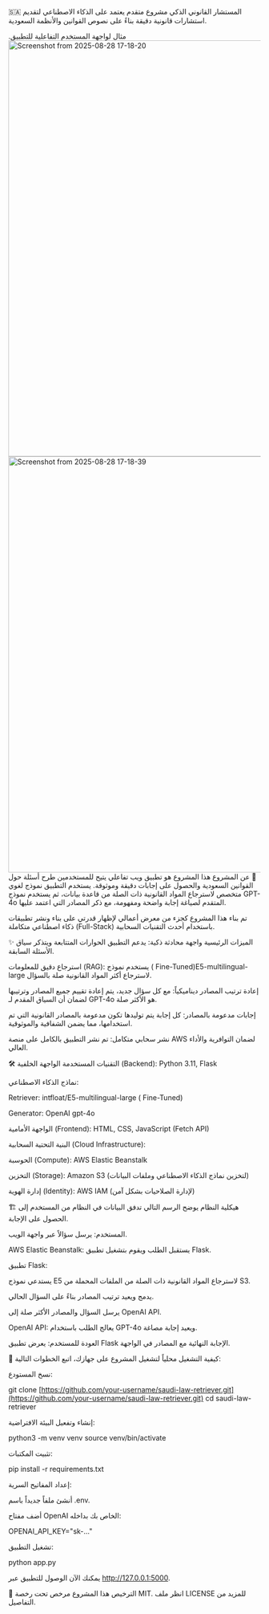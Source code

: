 🇸🇦 المستشار القانوني الذكي
مشروع متقدم يعتمد على الذكاء الاصطناعي لتقديم استشارات قانونية دقيقة بناءً على نصوص القوانين والأنظمة السعودية.


مثال لواجهة المستخدم التفاعلية للتطبيق.
<img width="798" height="829" alt="Screenshot from 2025-08-28 17-18-20" src="https://github.com/user-attachments/assets/7a215714-85f9-4099-9e53-a08951bcf052" />
<img width="798" height="829" alt="Screenshot from 2025-08-28 17-18-39" src="https://github.com/user-attachments/assets/f0bd2594-d4fb-46f2-aa96-776da1fa5b5b" />
🎯 عن المشروع
هذا المشروع هو تطبيق ويب تفاعلي يتيح للمستخدمين طرح أسئلة حول القوانين السعودية والحصول على إجابات دقيقة وموثوقة. يستخدم التطبيق نموذج لغوي متخصص لاسترجاع المواد القانونية ذات الصلة من قاعدة بيانات، ثم يستخدم نموذج GPT-4o المتقدم لصياغة إجابة واضحة ومفهومة، مع ذكر المصادر التي اعتمد عليها.

تم بناء هذا المشروع كجزء من معرض أعمالي لإظهار قدرتي على بناء ونشر تطبيقات ذكاء اصطناعي متكاملة (Full-Stack) باستخدام أحدث التقنيات السحابية.

✨ الميزات الرئيسية
واجهة محادثة ذكية: يدعم التطبيق الحوارات المتتابعة ويتذكر سياق الأسئلة السابقة.

استرجاع دقيق للمعلومات (RAG): يستخدم نموذج  ( Fine-Tuned)E5-multilingual-large لاسترجاع أكثر المواد القانونية صلة بالسؤال.

إعادة ترتيب المصادر ديناميكياً: مع كل سؤال جديد، يتم إعادة تقييم جميع المصادر وترتيبها لضمان أن السياق المقدم لـ GPT-4o هو الأكثر صلة.

إجابات مدعومة بالمصادر: كل إجابة يتم توليدها تكون مدعومة بالمصادر القانونية التي تم استخدامها، مما يضمن الشفافية والموثوقية.

نشر سحابي متكامل: تم نشر التطبيق بالكامل على منصة AWS لضمان التوافرية والأداء العالي.

🛠️ التقنيات المستخدمة
الواجهة الخلفية (Backend): Python 3.11, Flask

نماذج الذكاء الاصطناعي:

Retriever: intfloat/E5-multilingual-large ( Fine-Tuned)

Generator: OpenAI gpt-4o

الواجهة الأمامية (Frontend): HTML, CSS, JavaScript (Fetch API)

البنية التحتية السحابية (Cloud Infrastructure):

الحوسبة (Compute): AWS Elastic Beanstalk

التخزين (Storage): Amazon S3 (لتخزين نماذج الذكاء الاصطناعي وملفات البيانات)

إدارة الهوية (Identity): AWS IAM (لإدارة الصلاحيات بشكل آمن)

🏗️ هيكلية النظام
يوضح الرسم التالي تدفق البيانات في النظام من المستخدم إلى الحصول على الإجابة.

المستخدم: يرسل سؤالاً عبر واجهة الويب.

AWS Elastic Beanstalk: يستقبل الطلب ويقوم بتشغيل تطبيق Flask.

تطبيق Flask:

يستدعي نموذج E5 لاسترجاع المواد القانونية ذات الصلة من الملفات المحملة من S3.

يدمج ويعيد ترتيب المصادر بناءً على السؤال الحالي.

يرسل السؤال والمصادر الأكثر صلة إلى OpenAI API.

OpenAI API: يعالج الطلب باستخدام GPT-4o ويعيد إجابة مصاغة.

العودة للمستخدم: يعرض تطبيق Flask الإجابة النهائية مع المصادر في الواجهة.

🚀 كيفية التشغيل محلياً
لتشغيل المشروع على جهازك، اتبع الخطوات التالية:

نسخ المستودع:

git clone [https://github.com/your-username/saudi-law-retriever.git](https://github.com/your-username/saudi-law-retriever.git)
cd saudi-law-retriever

إنشاء وتفعيل البيئة الافتراضية:

python3 -m venv venv
source venv/bin/activate

تثبيت المكتبات:

pip install -r requirements.txt

إعداد المفاتيح السرية:

أنشئ ملفاً جديداً باسم .env.

أضف مفتاح OpenAI الخاص بك بداخله:

OPENAI_API_KEY="sk-..."

تشغيل التطبيق:

python app.py

يمكنك الآن الوصول للتطبيق عبر http://127.0.0.1:5000.

📜 الترخيص
هذا المشروع مرخص تحت رخصة MIT. انظر ملف LICENSE للمزيد من التفاصيل.
